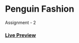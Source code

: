# Penguin Fashion

<p>Assignment - 2</p>
<h3>
    <a href="https://hossainrabbi.github.io/penguin-fashion/"> Live Preview </a>
</h3>

<p align="center">
    <img src="images/penguin-fashion.png" alt="penguin-fashion>
</p>
